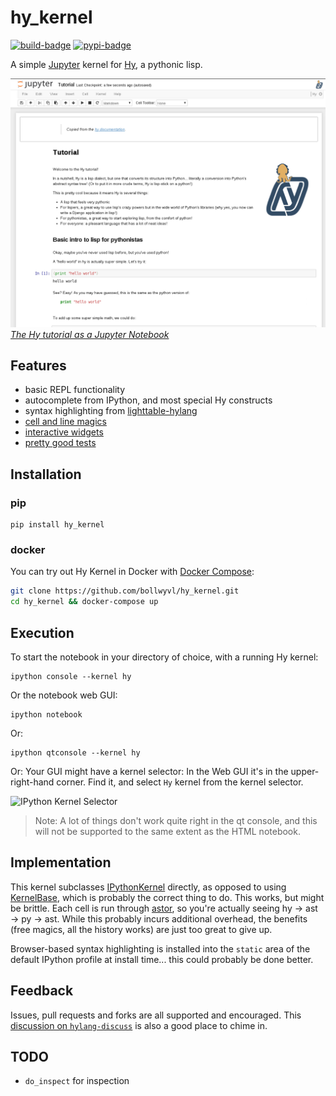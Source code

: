 # hy_kernel
[![build-badge][]][build] [![pypi-badge][]][pypi]

A simple [Jupyter][] kernel for [Hy](http://hylang.org), a pythonic lisp.

[![](screenshot.png) _The Hy tutorial as a Jupyter Notebook_][tutorial]


## Features
- basic REPL functionality
- autocomplete from IPython, and most special Hy constructs
- syntax highlighting from [lighttable-hylang][]
- [cell and line magics][magic]
- [interactive widgets][widgets]
- [pretty good tests][build]


## Installation


### pip
```shell
pip install hy_kernel
```


### docker
You can try out Hy Kernel in Docker with [Docker Compose][docker-compose]:

```bash
git clone https://github.com/bollwyvl/hy_kernel.git
cd hy_kernel && docker-compose up
```

## Execution
To start the notebook in your directory of choice, with a running Hy kernel:

```console
ipython console --kernel hy
```

Or the notebook web GUI:

```shell
ipython notebook
```

Or:
```shell
ipython qtconsole --kernel hy
```

Or:
Your GUI might have a kernel selector: In the Web GUI it's in the
upper-right-hand corner. Find it, and select `Hy` kernel from the kernel
selector.

![IPython Kernel Selector][kernel-selector]


> Note:
A lot of things don't work quite right in the qt console, and this will not be
supported to the same extent as the HTML notebook.


## Implementation
This kernel subclasses [IPythonKernel][] directly, as opposed to using
[KernelBase][], which is probably the correct thing to do. This works, but
might be brittle. Each cell is run through [astor][], so you're actually
seeing hy → ast → py → ast. While this probably incurs additional overhead,
the benefits (free magics, all the history works) are just too great to
give up.

Browser-based syntax highlighting is installed into the `static` area of the
default IPython profile at install time... this could probably be done better.


## Feedback
Issues, pull requests and forks are all supported and encouraged. This
[discussion on `hylang-discuss`][discuss] is also a good place to chime in.


## TODO
- `do_inspect` for inspection

[astor]: https://github.com/berkerpeksag/astor
[build-badge]: https://travis-ci.org/bollwyvl/hy_kernel.svg
[build]: https://travis-ci.org/bollwyvl/hy_kernel
[discuss]: https://groups.google.com/forum/#!topic/hylang-discuss/UkoET6pU5sM
[docker-compose]: https://docs.docker.com/compose/
[IPythonKernel]: https://github.com/ipython/ipython/blob/master/IPython/kernel/zmq/ipkernel.py
[Jupyter]: http://jupyter.org
[kernel-selector]: http://ipython.org/ipython-doc/dev/_images/kernel_selector_screenshot.png
[KernelBase]: https://github.com/ipython/ipython/blob/master/IPython/kernel/zmq/kernelbase.py
[lighttable-hylang]: https://github.com/cndreisbach/lighttable-hylang
[magic]: notebooks/Magics.ipynb
[pypi-badge]: https://img.shields.io/pypi/v/hy_kernel.svg
[pypi]: https://pypi.python.org/pypi/hy_kernel/
[tutorial]: http://nbviewer.ipython.org/github/bollwyvl/hy_kernel/blob/master/notebooks/Tutorial.ipynb
[widgets]: notebooks/Widgets.ipynb
